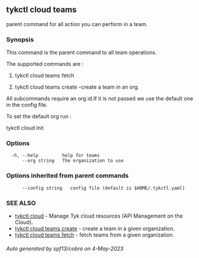## tykctl cloud teams

parent command for all action you can perform in a team.

### Synopsis


This command is the parent command to all team operations.

The supported commands are :

1. tykctl cloud teams fetch 

2. tykctl cloud teams create -create a team in an org.

All subcommands require an org id.If it is not passed we use the default one in the config file.

To set the default org run :

tykctl cloud init


### Options

```
  -h, --help         help for teams
      --org string   The organization to use
```

### Options inherited from parent commands

```
      --config string   config file (default is $HOME/.tykctl.yaml)
```

### SEE ALSO

* [tykctl cloud](tykctl_cloud.md)	 - Manage Tyk cloud resources (API Management on the Cloud).
* [tykctl cloud teams create](tykctl_cloud_teams_create.md)	 - create a team in a given organization.
* [tykctl cloud teams fetch](tykctl_cloud_teams_fetch.md)	 - fetch teams from a given organization.

###### Auto generated by spf13/cobra on 4-May-2023
